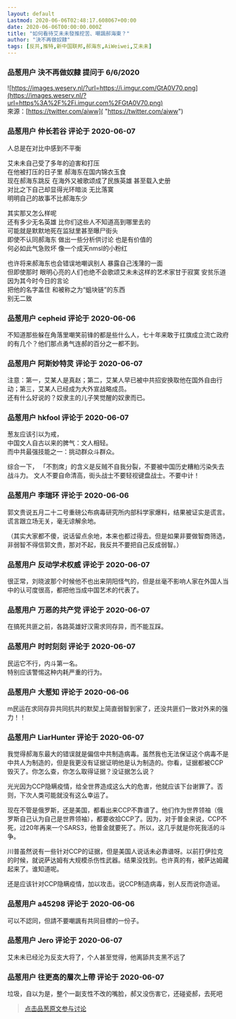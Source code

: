 ```yaml
---
layout: default
Lastmod: 2020-06-06T02:48:17.608067+00:00
date: 2020-06-06T00:00:00.000Z
title: "如何看待艾未未發推挖苦、嘲諷郝海東？"
author: "決不再做奴隸"
tags: [反共,推特,新中国联邦,郝海东,AiWeiwei,艾未未]
---
```



### 品葱用户 **決不再做奴隸** 提问于 6/6/2020
    
![https://images.weserv.nl/?url=https://i.imgur.com/GtA0V70.png](https://images.weserv.nl/?url=https%3A%2F%2Fi.imgur.com%2FGtA0V70.png)  
來源：[https://twitter.com/aiww]( "https://twitter.com/aiww")
    
                

### 品葱用户 **仲长若谷** 评论于 2020-06-07
        
人总是在对比中感到不平衡  
  
艾未未自己受了多年的迫害和打压  
在他被打压的日子里 郝海东在国内锦衣玉食  
现在郝海东跳反 在海外又被歌颂成了民族英雄 甚至载入史册   
对比之下自己却显得光环暗淡 无比落寞   
明明自己的故事不比郝海东少  
  
其实那又怎么样呢   
还有多少无名英雄 比你们这些人不知道高到哪里去的  
可能就是默默地死在监狱里甚至曝尸街头  
即使不认同郝海东 做出一些分析供讨论 也是有价值的  
何必如此气急败坏 像一个成天nmsl的小粉红  
  
也许将来郝海东也会错误地嘲讽别人 暴露自己浅薄的一面   
但即使那时 眼明心亮的人们也绝不会歌颂艾未未这样的艺术家甘于寂寞 安贫乐道  
因为其今时今日的言论   
把他的名字盖住 和被称之为“蛆块链”的东西   
别无二致
        
                

### 品葱用户 **cepheid** 评论于 2020-06-06
        
不知道那些躲在角落里嘲笑前锋的都是些什么人，七十年来敢于扛旗成立流亡政府的有几个？他们那点勇气连郝的百分之一都不到。
        
                

### 品葱用户 **阿斯妙特灵** 评论于 2020-06-07
        
注意：第一，艾某人是真赵；第二，艾某人早已被中共招安换取他在国外自由行动；第三，艾某人已经成为大外宣战略成员。  
还有什么好说的？奴隶主的儿子笑觉醒的奴隶而已。
        
                

### 品葱用户 **hkfool** 评论于 2020-06-07
        
葱友应该引以为戒，  
中国文人自古以来的脾气：文人相轻。  
而中共最强技能之一：挑动群众斗群众。  
  
综合一下， 「不割席」的含义是反贼不自我分裂，不要被中国历史糟粕污染失去战斗力。 文人不要自命清高，街头战士不要轻视键盘战士。不要中计！
        
                

### 品葱用户 **李瑞环** 评论于 2020-06-06
        
郭文贵说五月二十二号重磅公布病毒研究所内部科学家爆料，结果被证实是谎言。谎言跟立场无关，毫无谅解余地。  
  
（其实大家都不傻，说话留点余地，本来也都过得去。但是如果非要做智商筛选，非弱智不得信郭文贵，那对不起，我反共不要把自己反成弱智。）
        
                

### 品葱用户 **反动学术权威** 评论于 2020-06-07
        
很正常，刘晓波那个时候他不也出来阴阳怪气的，但是丝毫不影响人家在外国人当中的认可度很高，都把他当成中国艺术的代表了。
        
                

### 品葱用户 **万恶的共产党** 评论于 2020-06-07
        
在搞死共匪之前，各路英雄好汉需求同存异，而不能互踩。
        
                

### 品葱用户 **时时刻刻** 评论于 2020-06-07
        
民运它不行，内斗第一名。  
特别应该警惕这种内耗严重的行为。
        
                

### 品葱用户 **大葱知** 评论于 2020-06-06
        
m民运在求同存异共同抗共的默契上简直弱智到家了，还没共匪们一致对外来的强力！！
        
                

### 品葱用户 **LiarHunter** 评论于 2020-06-07
        
我觉得郝海东最大的错误就是偏信中共制造病毒。虽然我也无法保证这个病毒不是中共人为制造的，但是我更没有证据证明他是认为制造的。你看，证据都被CCP毁灭了。你怎么查，你怎么取得证据？没证据怎么说？  
  
光光因为CCP隐瞒疫情，给全世界造成这么大的危害，他就应该下台谢罪了。否则，下次人类可能就没有这么幸运了。  
  
现在不管是俄罗斯，还是美国，都看出来CCP不靠谱了。他们作为世界领袖（俄罗斯自己认为自己是世界领袖），都要收拾CCP了。因为，对于普金来说，CCP不死，过20年再来一个SARS3，他普金就要死了。所以，这几乎就是你死我活的斗争。  
  
川普虽然说有一些针对CCP的证据，但是美国人说话未必靠谱呀。以前打伊拉克的时候，就说萨达姆有大规模杀伤性武器。结果没找到。也许真的有，被萨达姆藏起来了。谁知道呢。  
  
还是应该针对CCP隐瞒疫情，加以攻击。说CCP制造病毒，别人反而说你造谣。
        
                

### 品葱用户 **a45298** 评论于 2020-06-06
        
可以不認同，但請不要嘲諷有共同目標的一份子。
        
                

### 品葱用户 **Jero** 评论于 2020-06-07
        
艾未未已经沦为反支大将了，个人甚至觉得，他离舔共支黑不远了
        
                

### 品葱用户 **往更高的層次上帶** 评论于 2020-06-07
        
垃圾，自以为是，整个一副支性不改的嘴脸，郝又没伤害它，还碰瓷郝，去死吧
        
                





> [点击品葱原文参与讨论](https://pincong.rocks/question/26825?warning)

